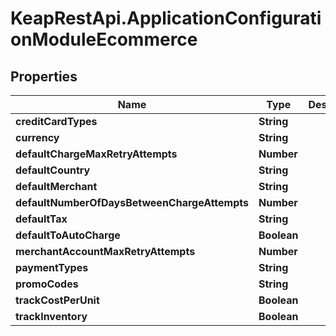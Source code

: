 # KeapRestApi.ApplicationConfigurationModuleEcommerce

## Properties

Name | Type | Description | Notes
------------ | ------------- | ------------- | -------------
**creditCardTypes** | **String** |  | [optional] 
**currency** | **String** |  | [optional] 
**defaultChargeMaxRetryAttempts** | **Number** |  | [optional] 
**defaultCountry** | **String** |  | [optional] 
**defaultMerchant** | **String** |  | [optional] 
**defaultNumberOfDaysBetweenChargeAttempts** | **Number** |  | [optional] 
**defaultTax** | **String** |  | [optional] 
**defaultToAutoCharge** | **Boolean** |  | [optional] 
**merchantAccountMaxRetryAttempts** | **Number** |  | [optional] 
**paymentTypes** | **String** |  | [optional] 
**promoCodes** | **String** |  | [optional] 
**trackCostPerUnit** | **Boolean** |  | [optional] 
**trackInventory** | **Boolean** |  | [optional] 


